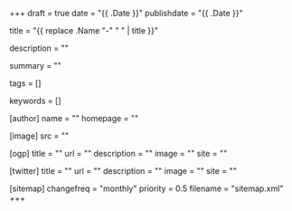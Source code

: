 +++
draft = true
date = "{{ .Date }}"
publishdate = "{{ .Date }}"

title = "{{ replace .Name "-" " " | title }}"

description = ""

summary = ""

tags = []

keywords = []

[author]
    name = ""
    homepage = ""

[image]
    src = ""

[ogp]
    title = ""
    url = ""
    description = ""
    image = ""
    site = ""

[twitter]
    title = ""
    url = ""
    description = ""
    image = ""
    site = ""

[sitemap]
    changefreq = "monthly"
    priority = 0.5
    filename = "sitemap.xml"
+++
